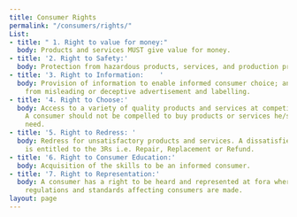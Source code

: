 ```yaml
---
title: Consumer Rights
permalink: "/consumers/rights/"
List:
- title: " 1. Right to value for money:"
  body: Products and services MUST give value for money.
- title: '2. Right to Safety:'
  body: Protection from hazardous products, services, and production processes.
- title: '3. Right to Information:    '
  body: Provision of information to enable informed consumer choice; and protection
    from misleading or deceptive advertisement and labelling.
- title: '4. Right to Choose:'
  body: Access to a variety of quality products and services at competitive prices.
    A consumer should not be compelled to buy products or services he/she does not
    need.
- title: '5. Right to Redress: '
  body: Redress for unsatisfactory products and services. A dissatisfied consumer
    is entitled to the 3Rs i.e. Repair, Replacement or Refund.
- title: '6. Right to Consumer Education:'
  body: Acquisition of the skills to be an informed consumer.
- title: '7. Right to Representation:'
  body: A consumer has a right to be heard and represented at fora where policies,
    regulations and standards affecting consumers are made.
layout: page
---
```


